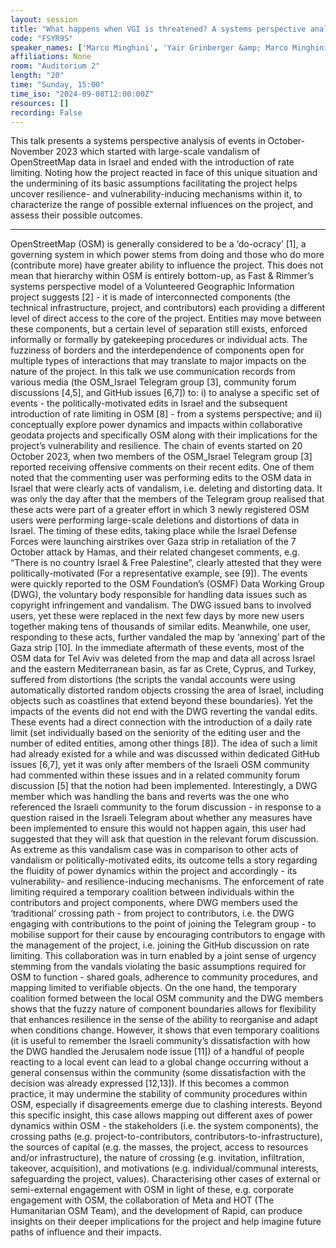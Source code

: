```yaml
---
layout: session
title: "What happens when VGI is threatened? A systems perspective analysis of the events behind the introduction of rate limiting in OpenStreetMap"
code: "FSYR9S"
speaker_names: ['Marco Minghini', 'Yair Grinberger &amp; Marco Minghini']
affiliations: None
room: "Auditorium 2"
length: "20"
time: "Sunday, 15:00"
time_iso: "2024-09-08T12:00:00Z"
resources: []
recording: False
---
```


This talk presents a systems perspective analysis of events in October-November 2023 which started with large-scale vandalism of OpenStreetMap data in Israel and ended with the introduction of rate limiting. Noting how the project reacted in face of this unique situation and the undermining of its basic assumptions facilitating the project helps uncover resilience- and vulnerability-inducing mechanisms within it, to characterize the range of possible external influences on the project, and assess their possible outcomes.

<hr>

OpenStreetMap (OSM) is generally considered to be a ‘do-ocracy’ [1], a governing system in which power stems from doing and those who do more (contribute more) have greater ability to influence the project. This does not mean that hierarchy within OSM is entirely bottom-up, as Fast &amp; Rimmer’s systems perspective model of a Volunteered Geographic Information project suggests [2] - it is made of interconnected components (the technical infrastructure, project, and contributors) each providing a different level of direct access to the core of the project. Entities may move between these components, but a certain level of separation still exists, enforced informally or formally by gatekeeping procedures or individual acts. The fuzziness of borders and the interdependence of components open for multiple types of interactions that may translate to major impacts on the nature of the project. In this talk we use communication records from various media (the OSM_Israel Telegram group [3], community forum discussions [4,5], and GitHub issues [6,7]) to: i) to analyse a specific set of events - the politically-motivated edits in Israel and the subsequent introduction of rate limiting in OSM [8] - from a systems perspective; and ii) conceptually explore power dynamics and impacts within collaborative geodata projects and specifically OSM along with their implications for the project’s vulnerability and resilience.
The chain of events started on 20 October 2023, when two members of the OSM_Israel Telegram group [3] reported receiving offensive comments on their recent edits. One of them noted that the commenting user was performing edits to the OSM data in Israel that were clearly acts of vandalism, i.e. deleting and distorting data. It was only the day after that the members of the Telegram group realised that these acts were part of a greater effort in which 3 newly registered OSM users were performing large-scale deletions and distortions of data in Israel. The timing of these edits, taking place while the Israel Defense Forces were launching airstrikes over Gaza strip in retaliation of the 7 October attack by Hamas, and their related changeset comments, e.g. “There is no country Israel &amp; Free Palestine”, clearly attested that they were politically-motivated (For a representative example, see [9]). The events were quickly reported to the OSM Foundation’s (OSMF) Data Working Group (DWG), the voluntary body responsible for handling data issues such as copyright infringement and vandalism. The DWG issued bans to involved users, yet these were replaced in the next few days by more new users together making tens of thousands of similar edits. Meanwhile, one user, responding to these acts, further vandaled the map by ‘annexing’ part of the Gaza strip [10].
	In the immediate aftermath of these events, most of the OSM data for Tel Aviv was deleted from the map and data all across Israel and the eastern Mediterranean basin, as far as Crete, Cyprus, and Turkey, suffered from distortions (the scripts the vandal accounts were using automatically distorted random objects crossing the area of Israel, including objects such as coastlines that extend beyond these boundaries). Yet the impacts of the events did not end with the DWG reverting the vandal edits. These events had a direct connection with the introduction of a daily rate limit (set individually based on the seniority of the editing user and the number of edited entities, among other things [8]). The idea of such a limit had already existed for a while and was discussed within dedicated GitHub issues [6,7], yet it was only after members of the Israeli OSM community had commented within these issues and in a related community forum discussion [5] that the notion had been implemented. Interestingly, a DWG member which was handling the bans and reverts was the one who referenced the Israeli community to the forum discussion - in response to a question raised in the Israeli Telegram about whether any measures have been implemented to ensure this would not happen again, this user had suggested that they will ask that question in the relevant forum discussion. 
As extreme as this vandalism case was in comparison to other acts of vandalism or politically-motivated edits, its outcome tells a story regarding the fluidity of power dynamics within the project and accordingly - its vulnerability- and resilience-inducing mechanisms. The enforcement of rate limiting required a temporary coalition between individuals within the contributors and project components, where DWG members used the ‘traditional’ crossing path - from project to contributors, i.e. the DWG engaging with contributions to the point of joining the Telegram group - to mobilise support for their cause by encouraging contributors to engage with the management of the project, i.e. joining the GitHub discussion on rate limiting. This collaboration was in turn enabled by a joint sense of urgency stemming from the vandals violating the basic assumptions required for OSM to function - shared goals, adherence to community procedures, and mapping limited to verifiable objects. On the one hand, the temporary coalition formed between the local OSM community and the DWG members shows that the fuzzy nature of component boundaries allows for flexibility that enhances resilience in the sense of the ability to reorganise and adapt when conditions change. However, it shows that even temporary coalitions (it is useful to remember the Israeli community’s dissatisfaction with how the DWG handled the Jerusalem node issue [11]) of a handful of people reacting to a local event can lead to a global change occurring without a general consensus within the community (some dissatisfaction with the decision was already expressed [12,13]). If this becomes a common practice, it may undermine the stability of community procedures within OSM, especially if disagreements emerge due to clashing interests. 
Beyond this specific insight, this case allows mapping out different axes of power dynamics within OSM - the stakeholders (i.e. the system components), the crossing paths (e.g. project-to-contributors, contributors-to-infrastructure), the sources of capital (e.g. the masses, the project, access to resources and/or infrastructure), the nature of crossing (e.g. invitation, infiltration, takeover, acquisition), and motivations (e.g. individual/communal interests, safeguarding the project, values). Characterising other cases of external or semi-external engagement with OSM in light of these, e.g. corporate engagement with OSM, the collaboration of Meta and HOT (The Humanitarian OSM Team), and the development of Rapid, can produce insights on their deeper implications for the project and help imagine future paths of influence and their impacts.

